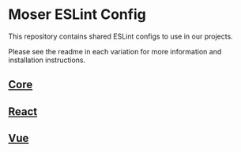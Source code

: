 # Moser ESLint Config

This repository contains shared ESLint configs to use in our projects.

Please see the readme in each variation for more information and installation instructions.

## [Core](./packages/core)

## [React](./packages/react)

## [Vue](./packages/vue)
